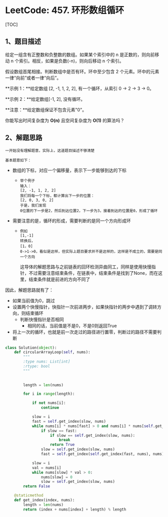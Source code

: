 # LeetCode: 457. 环形数组循环

[TOC]

## 1、题目描述

给定一组含有正整数和负整数的数组。如果某个索引中的 n 是正数的，则向前移动 n 个索引。相反，如果是负数(-n)，则向后移动 n 个索引。

假设数组首尾相接。判断数组中是否有环。环中至少包含 2 个元素。环中的元素一律“向前”或者一律“向后”。

**示例 1：**给定数组 [2, -1, 1, 2, 2], 有一个循环，从索引 0 -> 2 -> 3 -> 0。

**示例 2：**给定数组[-1, 2], 没有循环。

**注意：**给定数组保证不包含元素"0"。

你能写出时间复杂度为 **O(n)** 且空间复杂度为 **O(1)** 的算法吗？

## 2、解题思路

    一开始没有理解题意，实际上，这道题目描述不够清楚

    基本题意如下：

- 数组的下标，对应一个偏移量，表示下一步能够到达的下标

  - ```
    举个例子
    输入：
    [2, -1, 1, 2, 2]
    我们将每一个下标，都计算出下一步的位置：
    [2, 0, 3, 0, 2]
    于是，我们发现
    0位置的下一步是2，然后到达位置2，下一步为3，接着到达的位置是0，形成了循环
    ```

- 需要注意的是，循环的形成，需要判断的是同一个方向形成环

  - ```
    例如
    [1,-1]
    转换后，
    [1，0]
    0->1->0，看似是这样，但实际上题目要求并不是这样的，这样是不成立的，需要是同一个方向
    ```



	这导体的解题思路与之前链表的回环检测异曲同工，同样是使用快慢指针，不过需要注意结束条件，在链表中，结束条件是找到了None，而在这里，结束条件就是前进的方向不同了

因此，解题思路就有了：

- 如果当前值为0，跳过
- 设置两个快慢指针，快指针一次前进两步，如果快指针的两步中遇到了调转方向，则结束循环
  - 判断快慢指针是否相同
    - 相同的话，当前值是不是0，不是0则返回True
- 将上一次的循环，也就是前一次走过的路径进行置零，判断过的路径不需要判断



```python
class Solution(object):
    def circularArrayLoop(self, nums):
        """
        :type nums: List[int]
        :rtype: bool
        """
        
        
        length = len(nums)

        for i in range(length):

            if not nums[i]:
                continue

            slow = i
            fast = self.get_index(slow, nums)
            while nums[i] * nums[fast] > 0 and nums[i] * nums[self.get_index(fast, nums)] > 0:
                if slow == fast:
                    if slow == self.get_index(slow, nums):
                        break
                    return True
                slow = self.get_index(slow, nums)
                fast = self.get_index(self.get_index(fast, nums), nums)

            slow = i
            val = nums[i]
            while nums[slow] * val > 0:
                nums[slow] = 0
                slow = self.get_index(slow, nums)
        return False

    @staticmethod
    def get_index(index, nums):
        length = len(nums)
        return (index + nums[index] + length) % length
```

